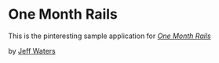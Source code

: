 # One Month Rails

This is the pinteresting sample application for
[*One Month Rails*](http://onemonthrails.com)

by [Jeff Waters](http://lifeupfront.com)